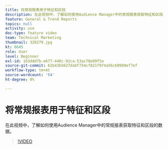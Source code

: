 ```yaml
---
title: 将常规报表用于特征和区段
description: 在此视频中，了解如何使用Audience Manager中的常规报表获取特征和区段的数据。
feature: General & Trend Reports
topics: null
activity: use
doc-type: feature video
team: Technical Marketing
thumbnail: 328279.jpg
kt: 6645
role: User
level: Beginner
exl-id: 163ddd7b-e677-440c-92ca-53ac78e09f5a
source-git-commit: 62b43b5627dabf754cf821f974a56c60989ef7ef
workflow-type: tm+mt
source-wordcount: '54'
ht-degree: 0%

---
```


# 将常规报表用于特征和区段

在此视频中，了解如何使用Audience Manager中的常规报表获取特征和区段的数据。

>[!VIDEO](https://video.tv.adobe.com/v/328279/?quality=12&learn=on)
